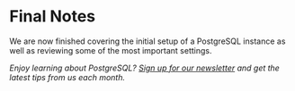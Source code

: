# Final Notes 

We are now finished covering the initial setup of a PostgreSQL instance as well as reviewing some of the most important settings.

_Enjoy learning about PostgreSQL? [Sign up for our newsletter](https://www.crunchydata.com/newsletter/) and get the latest tips from us each month._